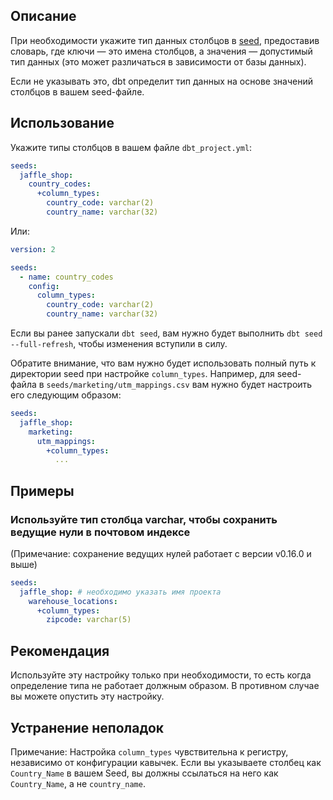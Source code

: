 ## Описание
При необходимости укажите тип данных столбцов в [seed](/docs/build/seeds), предоставив словарь, где ключи — это имена столбцов, а значения — допустимый тип данных (это может различаться в зависимости от базы данных).

Если не указывать это, dbt определит тип данных на основе значений столбцов в вашем seed-файле.

## Использование
Укажите типы столбцов в вашем файле `dbt_project.yml`:

<File name='dbt_project.yml'>

```yml
seeds:
  jaffle_shop:
    country_codes:
      +column_types:
        country_code: varchar(2)
        country_name: varchar(32)
```

</File>

Или:

<File name='seeds/properties.yml'>

```yml
version: 2

seeds:
  - name: country_codes
    config:
      column_types:
        country_code: varchar(2)
        country_name: varchar(32)
```

</File>

Если вы ранее запускали `dbt seed`, вам нужно будет выполнить `dbt seed --full-refresh`, чтобы изменения вступили в силу.

Обратите внимание, что вам нужно будет использовать полный путь к директории seed при настройке `column_types`. Например, для seed-файла в `seeds/marketing/utm_mappings.csv` вам нужно будет настроить его следующим образом:

<File name='dbt_project.yml'>

```yml
seeds:
  jaffle_shop:
    marketing:
      utm_mappings:
        +column_types:
          ...

```

</File>

## Примеры

### Используйте тип столбца varchar, чтобы сохранить ведущие нули в почтовом индексе
(Примечание: сохранение ведущих нулей работает с версии v0.16.0 и выше)
<File name='dbt_project.yml'>

```yml
seeds:
  jaffle_shop: # необходимо указать имя проекта
    warehouse_locations:
      +column_types:
        zipcode: varchar(5)
```

</File>

## Рекомендация
Используйте эту настройку только при необходимости, то есть когда определение типа не работает должным образом. В противном случае вы можете опустить эту настройку.

## Устранение неполадок
Примечание: Настройка `column_types` чувствительна к регистру, независимо от конфигурации кавычек. Если вы указываете столбец как `Country_Name` в вашем Seed, вы должны ссылаться на него как `Country_Name`, а не `country_name`.  
